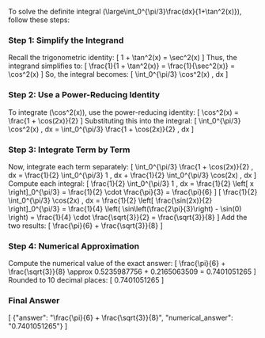 To solve the definite integral \(\large\int_0^{\pi/3}\frac{dx}{1+\tan^2(x)}\), follow these steps:

### Step 1: Simplify the Integrand
Recall the trigonometric identity:
\[
1 + \tan^2(x) = \sec^2(x)
\]
Thus, the integrand simplifies to:
\[
\frac{1}{1 + \tan^2(x)} = \frac{1}{\sec^2(x)} = \cos^2(x)
\]
So, the integral becomes:
\[
\int_0^{\pi/3} \cos^2(x) \, dx
\]

### Step 2: Use a Power-Reducing Identity
To integrate \(\cos^2(x)\), use the power-reducing identity:
\[
\cos^2(x) = \frac{1 + \cos(2x)}{2}
\]
Substituting this into the integral:
\[
\int_0^{\pi/3} \cos^2(x) \, dx = \int_0^{\pi/3} \frac{1 + \cos(2x)}{2} \, dx
\]

### Step 3: Integrate Term by Term
Now, integrate each term separately:
\[
\int_0^{\pi/3} \frac{1 + \cos(2x)}{2} \, dx = \frac{1}{2} \int_0^{\pi/3} 1 \, dx + \frac{1}{2} \int_0^{\pi/3} \cos(2x) \, dx
\]
Compute each integral:
\[
\frac{1}{2} \int_0^{\pi/3} 1 \, dx = \frac{1}{2} \left[ x \right]_0^{\pi/3} = \frac{1}{2} \cdot \frac{\pi}{3} = \frac{\pi}{6}
\]
\[
\frac{1}{2} \int_0^{\pi/3} \cos(2x) \, dx = \frac{1}{2} \left[ \frac{\sin(2x)}{2} \right]_0^{\pi/3} = \frac{1}{4} \left( \sin\left(\frac{2\pi}{3}\right) - \sin(0) \right) = \frac{1}{4} \cdot \frac{\sqrt{3}}{2} = \frac{\sqrt{3}}{8}
\]
Add the two results:
\[
\frac{\pi}{6} + \frac{\sqrt{3}}{8}
\]

### Step 4: Numerical Approximation
Compute the numerical value of the exact answer:
\[
\frac{\pi}{6} + \frac{\sqrt{3}}{8} \approx 0.5235987756 + 0.2165063509 = 0.7401051265
\]
Rounded to 10 decimal places:
\[
0.7401051265
\]

### Final Answer
\[
{"answer": "\\frac{\\pi}{6} + \\frac{\\sqrt{3}}{8}", "numerical_answer": "0.7401051265"}
\]